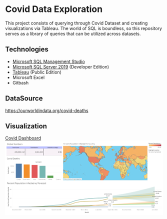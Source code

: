 # Covid Data Exploration
This project consists of querying through Covid Dataset and creating visualizations via Tableau. The world of SQL is boundless, so this repository serves as a library of queries that can be utilized across datasets.

## Technologies
* [Microsoft SQL Management Studio](https://docs.microsoft.com/en-us/sql/ssms/download-sql-server-management-studio-ssms?view=sql-server-ver15)
* [Microsoft SQL Server 2019](https://www.microsoft.com/en-us/sql-server/sql-server-downloads) (Developer Edition)
* [Tableau](https://public.tableau.com/en-us/s/) (Public Edition)
* Microsoft Excel
* Gitbash

## DataSource
https://ourworldindata.org/covid-deaths

## Visualization
[Covid Dashboard](https://public.tableau.com/app/profile/alexandre.dessoliers/viz/CovidDashboard_16320028683440/Dashboard1)
![CovidDashboard](https://github.com/adessoliers/CovidSQLProject/blob/main/Visualizations/CovidDashboard.png?raw=true)
